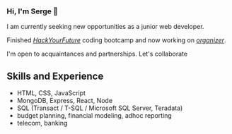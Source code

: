 ### Hi, I'm Serge 👋

I am currently seeking new opportunities as a junior web developer.

Finished [*HackYourFuture*](https://www.hackyourfuture.net/) coding bootcamp
and now working on [*organizer*](https://github.com/sergeyzoloto/organizer).

I'm open to acquaintances and partnerships. Let's collaborate

## Skills and Experience

- HTML, CSS, JavaScript
- MongoDB, Express, React, Node
- SQL (Transact / T-SQL / Microsoft SQL Server, Teradata)
- budget planning, financial modeling, adhoc reporting
- telecom, banking
